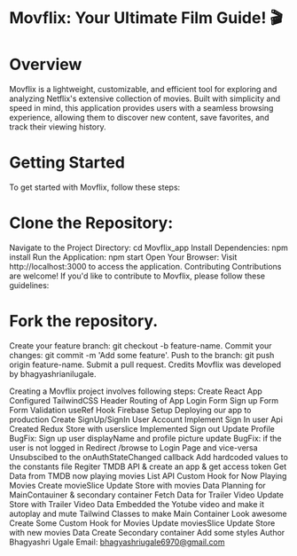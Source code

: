 # Movflix: Your Ultimate Film Guide! 🎬
# Overview
Movflix is a lightweight, customizable, and efficient tool for exploring and analyzing Netflix's extensive collection of movies. Built with simplicity and speed in mind, this application provides users with a seamless browsing experience, allowing them to discover new content, save favorites, and track their viewing history.

# Getting Started
To get started with Movflix, follow these steps:

# Clone the Repository:
Navigate to the Project Directory: 
cd Movflix_app
Install Dependencies: 
npm install
Run the Application:
npm start
Open Your Browser: Visit http://localhost:3000 to access the application.
Contributing
Contributions are welcome! If you'd like to contribute to Movflix, please follow these guidelines:

# Fork the repository.
Create your feature branch: git checkout -b feature-name.
Commit your changes: git commit -m 'Add some feature'.
Push to the branch: git push origin feature-name.
Submit a pull request.
Credits
Movflix was developed by bhagyashrianilugale.

Creating a Movflix project involves following steps:
Create React App
Configured TailwindCSS
Header
Routing of App
Login Form
Sign up Form
Form Validation
useRef Hook
Firebase Setup
Deploying our app to production
Create SignUp/SignIn User Account
Implement Sign In user Api
Created Redux Store with userslice
Implemented Sign out
Update Profile
BugFix: Sign up user displayName and profile picture update
BugFix: if the user is not logged in Redirect /browse to Login Page and vice-versa
Unsubscibed to the onAuthStateChanged callback
Add hardcoded values to the constants file
Regiter TMDB API & create an app & get access token
Get Data from TMDB now playing movies List API
Custom Hook for Now Playing Movies
Create movieSlice
Update Store with movies Data
Planning for MainContauiner & secondary container
Fetch Data for Trailer Video
Update Store with Trailer Video Data
Embedded the Yotube video and make it autoplay and mute
Tailwind Classes to make Main Container Look awesome
Create Some Custom Hook for Movies
Update moviesSlice
Update Store with new movies Data
Create Secondary container
Add some styles
Author
Bhagyashri Ugale
Email: bhagyashriugale6970@gmail.com
